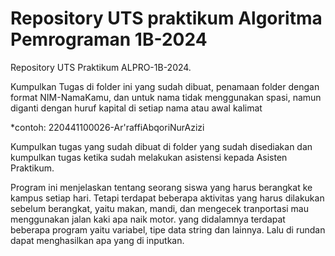 # Repository UTS praktikum Algoritma Pemrograman 1B-2024

Repository UTS Praktikum ALPRO-1B-2024.

Kumpulkan Tugas di folder ini yang sudah dibuat, penamaan folder dengan format NIM-NamaKamu, dan untuk nama tidak menggunakan spasi, namun diganti dengan huruf kapital di setiap nama atau awal kalimat

\*contoh: 220441100026-Ar'raffiAbqoriNurAzizi

Kumpulkan tugas yang sudah dibuat di folder yang sudah disediakan dan kumpulkan tugas ketika sudah melakukan asistensi kepada Asisten Praktikum.


Program ini menjelaskan tentang seorang siswa yang harus berangkat ke kampus setiap hari. Tetapi terdapat beberapa aktivitas yang harus dilakukan  sebelum berangkat, yaitu makan, mandi, dan mengecek tranportasi mau menggunakan jalan kaki apa naik motor. yang didalamnya terdapat beberapa program yaitu variabel,  tipe data string dan lainnya. Lalu di rundan dapat menghasilkan apa yang di inputkan.